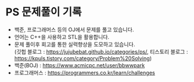 # PS 문제풀이 기록
- 백준, 프로그래머스 등의 OJ에서 문제를 풀고 있습니다.
- 언어는 C++을 사용하고 STL을 활용합니다.
- 문제 풀이후 회고를 통한 실력향상을 도모하고 있습니다.  
  (깃헙 블로그 : https://jujubebat.github.io/categories/ps/,   티스토리 블로그 : https://kpuls.tistory.com/category/Problem%20Solving)
- 백준(BOJ) : https://www.acmicpc.net/user/bbwwpark
- 프로그래머스 : https://programmers.co.kr/learn/challenges
